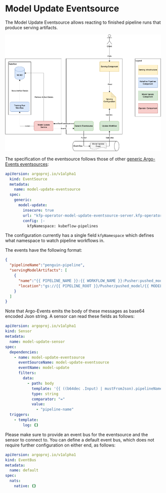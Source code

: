 # Model Update Eventsource

The Model Update Eventsource allows reacting to finished pipeline runs that produce serving artifacts.

![Model Serving](./model_serving.png)

The specification of the eventsource follows those of other [generic Argo-Events eventsources](https://argoproj.github.io/argo-events/eventsources/generic/):

```yaml
apiVersion: argoproj.io/v1alpha1
  kind: EventSource
  metadata:
    name: model-update-eventsource
  spec:
    generic:
      model-update:
        insecure: true
        url: "kfp-operator-model-update-eventsource-server.kfp-operator-system.svc:50051"
        config: |-
          kfpNamespace: kubeflow-pipelines
```

The configuration currently has a single field `kfpNamespace` which defines what namespace to watch pipeline workflows in.

The events have the following format:

```json
{
  "pipelineName":"penguin-pipeline",
  "servingModelArtifacts": [
    {
      "name":"{{ PIPELINE_NAME }}:{{ WORKFLOW_NAME }}:Pusher:pushed_model:{{ PUSHER_INDEX }}",
      "location":"gs://{{ PIPELINE_ROOT }}/Pusher/pushed_model/{{ MODEL_VERSION }}"
    }
  ]
}
```

Note that Argo-Events emits the body of these messages as base64 encoded Json string. 
A sensor can read these fields as follows:

```yaml
apiVersion: argoproj.io/v1alpha1
kind: Sensor
metadata:
  name: model-update-sensor
spec:
  dependencies:
    - name: model-update-eventsource
      eventSourceName: model-update-eventsource
      eventName: model-update
      filters:
        data:
          - path: body
            template: '{{ ((b64dec .Input) | mustFromJson).pipelineName }}'
            type: string
            comparator: "="
            value:
              - "pipeline-name"
  triggers:
    - template:
        log: {}
```

Please make sure to provide an event bus for the eventsource and the sensor to connect to.
You can define a default event bus, which does not require further configuration on either end, as follows:

```yaml
apiVersion: argoproj.io/v1alpha1
kind: EventBus
metadata:
  name: default
spec:
  nats:
    native: {}
```
